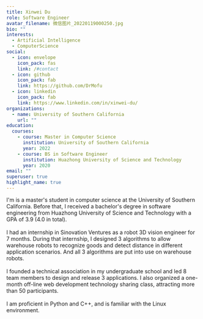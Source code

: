 ```yaml
---
title: Xinwei Du
role: Software Engineer
avatar_filename: 微信图片_20220119000250.jpg
bio: ""
interests:
  - Artificial Intelligence
  - ComputerScience
social:
  - icon: envelope
    icon_pack: fas
    link: /#contact
  - icon: github
    icon_pack: fab
    link: https://github.com/DrMofu
  - icon: linkedin
    icon_pack: fab
    link: https://www.linkedin.com/in/xinwei-du/
organizations:
  - name: University of Southern California
    url: ""
education:
  courses:
    - course: Master in Computer Science
      institution: University of Southern California
      year: 2022
    - course: BS in Software Engineer
      institution: Huazhong University of Science and Technology
      year: 2020
email: ""
superuser: true
highlight_name: true
---
```

<!--StartFragment-->

I'm is a master's student in computer science at the University of Southern California. Before that, I received a bachelor's degree in software engineering from Huazhong University of Science and Technology with a GPA of 3.9 (4.0 in total).\
\
I had an internship in Sinovation Ventures as a robot 3D vision engineer for 7 months. During that internship, I designed 3 algorithms to allow warehouse robots to recognize goods and detect distance in different application scenarios. And all 3 algorithms are put into use on warehouse robots.\
\
I founded a technical association in my undergraduate school and led 8 team members to design and release 3 applications. I also organized a one-month off-line web development technology sharing class, attracting more than 50 participants.\
\
I am proficient in Python and C++, and is familiar with the Linux environment.

<!--EndFragment-->